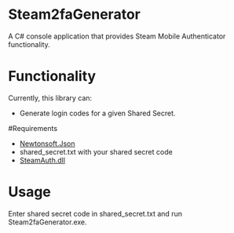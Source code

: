 # Steam2faGenerator
A C# console application that provides Steam Mobile Authenticator functionality. 

# Functionality
Currently, this library can:

* Generate login codes for a given Shared Secret. 

#Requirements

* [Newtonsoft.Json](http://www.newtonsoft.com/json)
* shared_secret.txt with your shared secret code
* [SteamAuth.dll](https://github.com/geel9/SteamAuth)

# Usage
Enter shared secret code in shared_secret.txt and run Steam2faGenerator.exe. 


